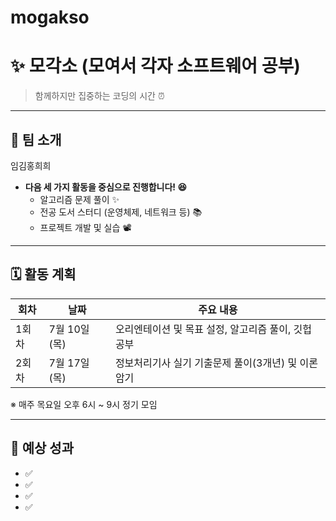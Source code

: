 # mogakso
# ✨ 모각소 (모여서 각자 소프트웨어 공부)

> 함께하지만 집중하는 코딩의 시간 ⏰  

---

## 📌 팀 소개

임김홍희희
- **다음 세 가지 활동을 중심으로 진행합니다! 😆**
    - 알고리즘 문제 풀이 ✨
    - 전공 도서 스터디 (운영체제, 네트워크 등) 📚
    - 프로젝트 개발 및 실습 📽️

---

## 🗓 활동 계획

| 회차 | 날짜       | 주요 내용                     |
|------|------------|------------------------------|
| 1회차 | 7월 10일 (목) | 오리엔테이션 및 목표 설정, 알고리즘 풀이, 깃헙공부 |
| 2회차 | 7월 17일 (목) | 정보처리기사 실기 기출문제 풀이(3개년) 및 이론 암기 |


※ 매주 목요일 오후 6시 ~ 9시 정기 모임  

---

## 🚀 예상 성과

- ✅
- ✅ 
- ✅ 
- ✅ 
